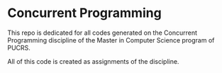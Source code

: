 # Concurrent Programming

This repo is dedicated for all codes generated on the Concurrent Programming discipline of the Master in Computer Science program of PUCRS.

All of this code is created as assignments of the discipline.